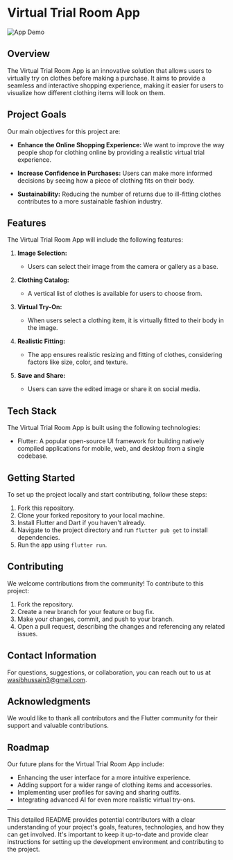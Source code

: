 # Virtual Trial Room App

![App Demo](demo.gif)

## Overview

The Virtual Trial Room App is an innovative solution that allows users to virtually try on clothes before making a purchase. It aims to provide a seamless and interactive shopping experience, making it easier for users to visualize how different clothing items will look on them.

## Project Goals

Our main objectives for this project are:

- **Enhance the Online Shopping Experience:** We want to improve the way people shop for clothing online by providing a realistic virtual trial experience.

- **Increase Confidence in Purchases:** Users can make more informed decisions by seeing how a piece of clothing fits on their body.

- **Sustainability:** Reducing the number of returns due to ill-fitting clothes contributes to a more sustainable fashion industry.

## Features

The Virtual Trial Room App will include the following features:

1. **Image Selection:**
   - Users can select their image from the camera or gallery as a base.

2. **Clothing Catalog:**
   - A vertical list of clothes is available for users to choose from.

3. **Virtual Try-On:**
   - When users select a clothing item, it is virtually fitted to their body in the image.

4. **Realistic Fitting:**
   - The app ensures realistic resizing and fitting of clothes, considering factors like size, color, and texture.

5. **Save and Share:**
   - Users can save the edited image or share it on social media.

## Tech Stack

The Virtual Trial Room App is built using the following technologies:

- Flutter: A popular open-source UI framework for building natively compiled applications for mobile, web, and desktop from a single codebase.

## Getting Started

To set up the project locally and start contributing, follow these steps:

1. Fork this repository.
2. Clone your forked repository to your local machine.
3. Install Flutter and Dart if you haven't already.
4. Navigate to the project directory and run `flutter pub get` to install dependencies.
5. Run the app using `flutter run`.

## Contributing

We welcome contributions from the community! To contribute to this project:

1. Fork the repository.
2. Create a new branch for your feature or bug fix.
3. Make your changes, commit, and push to your branch.
4. Open a pull request, describing the changes and referencing any related issues.

## Contact Information

For questions, suggestions, or collaboration, you can reach out to us at [wasibhussain3@gmail.com](wasibhussain3@gmail.com).

## Acknowledgments

We would like to thank all contributors and the Flutter community for their support and valuable contributions.

## Roadmap

Our future plans for the Virtual Trial Room App include:

- Enhancing the user interface for a more intuitive experience.
- Adding support for a wider range of clothing items and accessories.
- Implementing user profiles for saving and sharing outfits.
- Integrating advanced AI for even more realistic virtual try-ons.


---

This detailed README provides potential contributors with a clear understanding of your project's goals, features, technologies, and how they can get involved. It's important to keep it up-to-date and provide clear instructions for setting up the development environment and contributing to the project.
